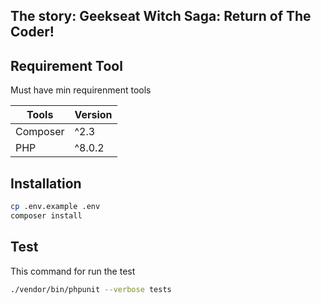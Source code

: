 ## The story: Geekseat Witch Saga: Return of The Coder!

## Requirement Tool

Must have min requirenment tools

| Tools    | Version |
| -------- | ------- |
| Composer | ^2.3    |
| PHP      | ^8.0.2  |

## Installation

```sh
cp .env.example .env
composer install
```

## Test

This command for run the test

```sh
./vendor/bin/phpunit --verbose tests
```
